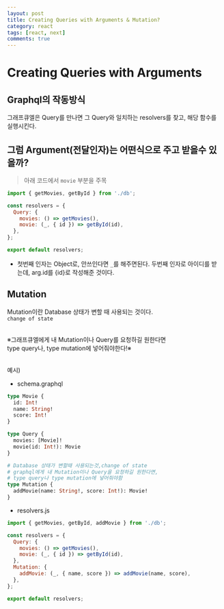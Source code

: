 ```yaml
---
layout: post
title: Creating Queries with Arguments & Mutation?
category: react
tags: [react, next]
comments: true
---
```


# Creating Queries with Arguments

## Graphql의 작동방식

 그래프큐엘은 Query를 만나면 그 Query와 일치하는 resolvers를 찾고, 해당 함수를 실행시킨다.


## 그럼 Argument(전달인자)는 어떤식으로 주고 받을수 있을까?
> 아래 코드에서 `movie` 부분을 주목


```javascript
import { getMovies, getById } from './db';

const resolvers = {
  Query: {
    movies: () => getMovies(),
    movie: (_, { id }) => getById(id),
  },
};

export default resolvers;

```

- 첫번째 인자는 Object로, 안쓰인다면 `_`를 해주면된다. 두번째 인자로 아이디를 받는데, arg.id를 {id}로 작성해준 것이다.

## Mutation

Mutation이란 Database 상태가 변할 때 사용되는 것이다. <br>
`change of state`<br/><br/>


※그래프큐엘에게 내 Mutation이나 Query를 요청하길 원한다면<br/>
type query나, type mutation에 넣어줘야한다!※<br><br>

예시)

- schema.graphql

```graphql
type Movie {
  id: Int!
  name: String!
  score: Int!
}

type Query {
  movies: [Movie]!
  movie(id: Int!): Movie
}

# Database 상태가 변할때 사용되는것,change of state
# graphql에게 내 Mutation이나 Query을 요청하길 원한다면,
# type query나 type mutation에 넣어줘야함
type Mutation {
  addMovie(name: String!, score: Int!): Movie!
}
```

- resolvers.js

```javascript
import { getMovies, getById, addMovie } from './db';

const resolvers = {
  Query: {
    movies: () => getMovies(),
    movie: (_, { id }) => getById(id),
  },
  Mutation: {
    addMovie: (_, { name, score }) => addMovie(name, score),
  },
};

export default resolvers;

```